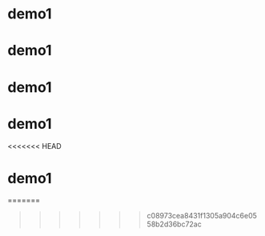 # demo1
# demo1
# demo1
# demo1
<<<<<<< HEAD
# demo1
=======
>>>>>>> c08973cea8431f1305a904c6e0558b2d36bc72ac
